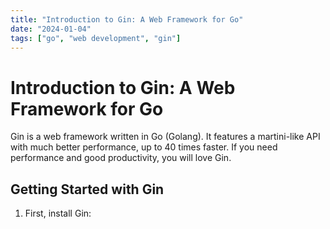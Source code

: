 ```yaml
---
title: "Introduction to Gin: A Web Framework for Go"
date: "2024-01-04"
tags: ["go", "web development", "gin"]
---
```


# Introduction to Gin: A Web Framework for Go

Gin is a web framework written in Go (Golang). It features a martini-like API with much better performance, up to 40 times faster. If you need performance and good productivity, you will love Gin.

## Getting Started with Gin

1. First, install Gin:
